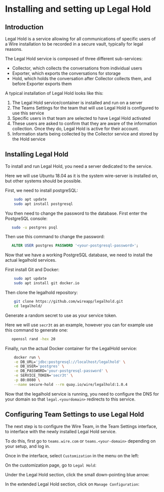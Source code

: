 # Installing and setting up Legal Hold

## Introduction

Legal Hold is a service allowing for all communications of specific users of a Wire installation to be recorded in a secure vault, typically for legal reasons.

The Legal Hold service is composed of three different sub-services:

* Collector, which collects the conversations from individual users
* Exporter, which exports the conversations for storage
* Hold, which holds the conversation after Collector collects them, and before Exporter exports them

A typical installation of Legal Hold looks like this:

1. The Legal Hold service/container is installed and run on a server
2. The Teams Settings for the team that will use Legal Hold is configured to use this service
3. Specific users in that team are selected to have Legal Hold activated
4. These users are asked to confirm that they are aware of the information collection. Once they do, Legal Hold is active for their account.
5. Information starts being collected by the Collector service and stored by the Hold service

## Installing Legal Hold

To install and run Legal Hold, you need a server dedicated to the service. 

Here we will use Ubuntu 18.04 as it is the system wire-server is installed on, but other systems should be possible.

First, we need to install postgreSQL:

```bash
    sudo apt update
    sudo apt install postgresql
```

You then need to change the password to the database. First enter the PostgreSQL console:

```bash
   sudo -u postgres psql
```

Then use this command to change the password:

```sql
   ALTER USER postgres PASSWORD '<your-postgresql-password>';
```

Now that we have a working PostgreSQL database, we need to install the actual legalhold services.

First install Git and Docker:

```bash
    sudo apt update
    sudo apt install git docker.io
```

Then clone the legalhold repository: 

```bash
    git clone https://github.com/wireapp/legalhold.git
    cd legalhold/
```

Generate a random secret to use as your service token. 

Here we will use `secr3t` as an example, however you can for example use this command to generate one:

```bash
   openssl rand -hex 20
```

Finally, run the actual Docker container for the LegalHold service:

```bash
    docker run \
    -e DB_URL='jdbc:postgresql://localhost/legalhold' \
    -e DB_USER='postgres' \
    -e DB_PASSWORD='your-postgresql-password' \
    -e SERVICE_TOKEN='secr3t' \
    -p 80:8080 \
    --name secure-hold --rm quay.io/wire/legalhold:1.0.4
```

Now that the legalhold service is running, you need to configure the DNS for your domain so that `legal.<yourdomain>` redirects to this service.

## Configuring Team Settings to use Legal Hold

The next step is to configure the Wire Team, in the Team Settings interface, to interface with the newly installed Legal Hold service.

To do this, first go to `teams.wire.com` or `teams.<your-domain>` depending on your setup, and log in.

Once in the interface, select `Customization` in the menu on the left:


On the customization page, go to `Legal Hold`:


Under the Legal Hold section, click the small down-pointing blue arrow:


In the extended Legal Hold section, click on `Manage Configuration`:





